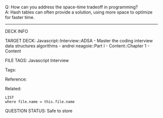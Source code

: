 Q: How can you address the space-time tradeoff in programming?  
A: Hash tables can often provide a solution, using more space to optimize for faster time.
<!--ID: 1690376047247-->

---

DECK INFO

TARGET DECK: Javascript::Interview::ADSA - Master the coding interview data structures algorithms - andrei neagoie::Part I - Content::Chapter 1 - Content

FILE TAGS: Javascript Interview

Tags:

Reference:

Related:

```dataview
LIST
where file.name = this.file.name
```

QUESTION STATUS: Safe to store